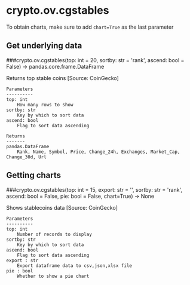 # crypto.ov.cgstables

To obtain charts, make sure to add `chart=True` as the last parameter

## Get underlying data 
###crypto.ov.cgstables(top: int = 20, sortby: str = 'rank', ascend: bool = False) -> pandas.core.frame.DataFrame

Returns top stable coins [Source: CoinGecko]

    Parameters
    ----------
    top: int
        How many rows to show
    sortby: str
        Key by which to sort data
    ascend: bool
        Flag to sort data ascending

    Returns
    -------
    pandas.DataFrame
        Rank, Name, Symbol, Price, Change_24h, Exchanges, Market_Cap, Change_30d, Url

## Getting charts 
###crypto.ov.cgstables(top: int = 15, export: str = '', sortby: str = 'rank', ascend: bool = False, pie: bool = False, chart=True) -> None

Shows stablecoins data [Source: CoinGecko]

    Parameters
    ----------
    top: int
        Number of records to display
    sortby: str
        Key by which to sort data
    ascend: bool
        Flag to sort data ascending
    export : str
        Export dataframe data to csv,json,xlsx file
    pie : bool
        Whether to show a pie chart
